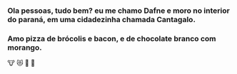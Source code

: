 ### Ola pessoas, tudo bem? eu me chamo Dafne e moro no interior do paraná, em uma cidadezinha chamada Cantagalo.
  ### Amo pizza de brócolis e bacon, e de chocolate branco com morango.

  🐮 😻 🍫 💟
